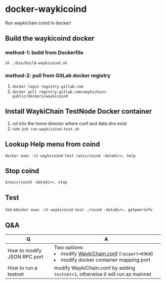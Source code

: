 # docker-waykicoind
Run waykichain coind in docker!

## Build the waykicoind docker
### method-1: build from Dockerfile

```sh ./bin/build-waykicoind.sh```

### method-2: pull from GitLab docker registry
1. ```docker login registry.gitlab.com```
1. ```docker pull registry.gitlab.com/waykichain-public/dockers/waykicoind```

## Install WaykiChain TestNode Docker container
1. cd into the home director where conf and data dirs exist
2. run: ```$sh run-waykicoind-test.sh```

## Lookup Help menu from coind
```docker exec -it waykicoind-test /wicc/coind -datadir=. help```

## Stop coind 
```$/wicc/coind -datadir=. stop```

## Test
run ```$docker exec -it waykicoind-test ./coind -datadir=. getpeerinfo```

## Q&A

|Q | A|
|--|--|
|How to modify JSON RPC port | Two options: <br> <li>modify [WaykiChain.conf](https://github.com/WaykiChain/WaykiChain/wiki/WaykiChain.conf) (```rpcport=6968```)<li>modify docker container mapping port |
|How to run a testnet | modify WaykiChain.conf by adding ```testnet=1```, otherwise it will run as mainnet |
